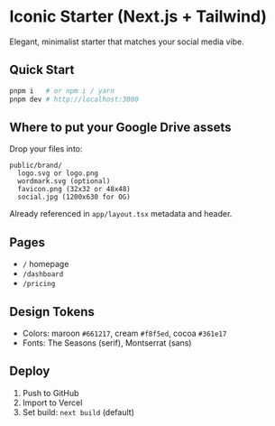# Iconic Starter (Next.js + Tailwind)

Elegant, minimalist starter that matches your social media vibe.

## Quick Start
```bash
pnpm i   # or npm i / yarn
pnpm dev # http://localhost:3000
```

## Where to put your Google Drive assets
Drop your files into:
```
public/brand/
  logo.svg or logo.png
  wordmark.svg (optional)
  favicon.png (32x32 or 48x48)
  social.jpg (1200x630 for OG)
```
Already referenced in `app/layout.tsx` metadata and header.

## Pages
- `/` homepage
- `/dashboard`
- `/pricing`

## Design Tokens
- Colors: maroon `#661217`, cream `#f8f5ed`, cocoa `#361e17`
- Fonts: The Seasons (serif), Montserrat (sans)

## Deploy
1. Push to GitHub
2. Import to Vercel
3. Set build: `next build` (default)
